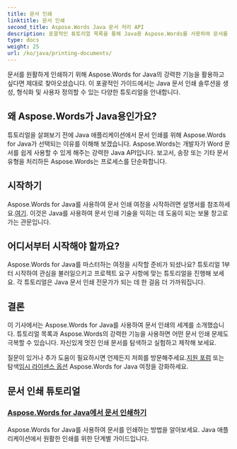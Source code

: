 ```yaml
---
title: 문서 인쇄
linktitle: 문서 인쇄
second_title: Aspose.Words Java 문서 처리 API
description: 포괄적인 튜토리얼 목록을 통해 Java용 Aspose.Words를 사용하여 문서를 인쇄하는 방법을 알아보세요. Java 문서 인쇄 솔루션을 생성, 형식화 및 사용자 정의하는 방법을 알아보세요.
type: docs
weight: 25
url: /ko/java/printing-documents/
---
```


문서를 원활하게 인쇄하기 위해 Aspose.Words for Java의 강력한 기능을 활용하고 싶다면 제대로 찾아오셨습니다. 이 포괄적인 가이드에서는 Java 문서 인쇄 솔루션을 생성, 형식화 및 사용자 정의할 수 있는 다양한 튜토리얼을 안내합니다. 

## 왜 Aspose.Words가 Java용인가요?

튜토리얼을 살펴보기 전에 Java 애플리케이션에서 문서 인쇄를 위해 Aspose.Words for Java가 선택되는 이유를 이해해 보겠습니다. Aspose.Words는 개발자가 Word 문서를 쉽게 사용할 수 있게 해주는 강력한 Java API입니다. 보고서, 송장 또는 기타 문서 유형을 처리하든 Aspose.Words는 프로세스를 단순화합니다.

## 시작하기

 Aspose.Words for Java를 사용하여 문서 인쇄 여정을 시작하려면 설명서를 참조하세요.[여기](https://reference.aspose.com/words/java/). 이것은 Java를 사용하여 문서 인쇄 기술을 익히는 데 도움이 되는 보물 창고로 가는 관문입니다.

## 어디서부터 시작해야 할까요?

Aspose.Words for Java를 마스터하는 여정을 시작할 준비가 되셨나요? 튜토리얼 1부터 시작하여 관심을 불러일으키고 프로젝트 요구 사항에 맞는 튜토리얼을 진행해 보세요. 각 튜토리얼은 Java 문서 인쇄 전문가가 되는 데 한 걸음 더 가까워집니다.

## 결론

이 기사에서는 Aspose.Words for Java를 사용하여 문서 인쇄의 세계를 소개했습니다. 튜토리얼 목록과 Aspose.Words의 강력한 기능을 사용하면 어떤 문서 인쇄 문제도 극복할 수 있습니다. 자신있게 멋진 인쇄 문서를 탐색하고 실험하고 제작해 보세요.

 질문이 있거나 추가 도움이 필요하시면 언제든지 저희를 방문해주세요.[지원 포럼](https://forum.aspose.com/) 또는 탐색[임시 라이센스 옵션](https://purchase.aspose.com/temporary-license/) Aspose.Words for Java 여정을 강화하세요.

## 문서 인쇄 튜토리얼
### [Aspose.Words for Java에서 문서 인쇄하기](./printing-documents/)
Aspose.Words for Java를 사용하여 문서를 인쇄하는 방법을 알아보세요. Java 애플리케이션에서 원활한 인쇄를 위한 단계별 가이드입니다.